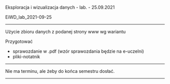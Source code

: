 Eksploracja i wizualizacja danych - lab. - 25.09.2021

EiWD_lab_2021-09-25

---

Użycie zbioru danych z podanej strony www wg wariantu

Przygotować 

- sprawozdanie w .pdf (wzór sprawozdania będzie na e-uczelni)
- pliki-notatnik

---

Nie ma terminu, ale żeby do końca semestru dosłać. 

---


